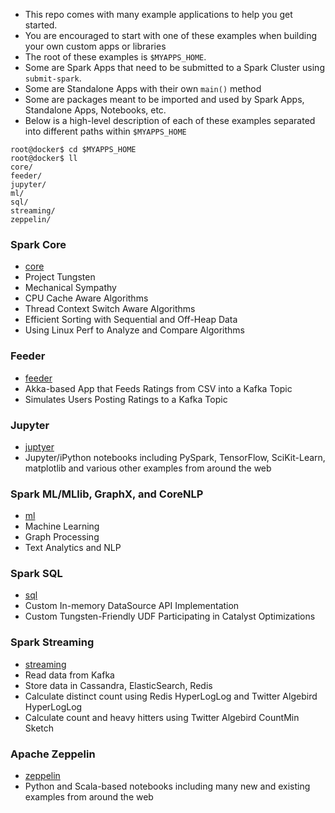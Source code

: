 * This repo comes with many example applications to help you get started.
* You are encouraged to start with one of these examples when building your own custom apps or libraries
* The root of these examples is `$MYAPPS_HOME`.
* Some are Spark Apps that need to be submitted to a Spark Cluster using `submit-spark`.
* Some are Standalone Apps with their own `main()` method
* Some are packages meant to be imported and used by Spark Apps, Standalone Apps, Notebooks, etc.
* Below is a high-level description of each of these examples separated into different paths within `$MYAPPS_HOME`
```
root@docker$ cd $MYAPPS_HOME
root@docker$ ll
core/        
feeder/ 
jupyter/     
ml/         
sql/        
streaming/
zeppelin/
```

### Spark Core
* [core](https://github.com/fluxcapacitor/pipeline/tree/master/myapps/core)
* Project Tungsten
* Mechanical Sympathy 
* CPU Cache Aware Algorithms
* Thread Context Switch Aware Algorithms
* Efficient Sorting with Sequential and Off-Heap Data
* Using Linux Perf to Analyze and Compare Algorithms

### Feeder
* [feeder](https://github.com/fluxcapacitor/pipeline/tree/master/myapps/feeder)
* Akka-based App that Feeds Ratings from CSV into a Kafka Topic
* Simulates Users Posting Ratings to a Kafka Topic

### Jupyter
* [juptyer](https://github.com/fluxcapacitor/pipeline/tree/master/myapps/jupyter)
* Jupyter/iPython notebooks including PySpark, TensorFlow, SciKit-Learn, matplotlib and various other examples from around the web

### Spark ML/MLlib, GraphX, and CoreNLP
* [ml](https://github.com/fluxcapacitor/pipeline/tree/master/myapps/ml) 
* Machine Learning
* Graph Processing
* Text Analytics and NLP

### Spark SQL
* [sql](https://github.com/fluxcapacitor/pipeline/tree/master/myapps/sql)
* Custom In-memory DataSource API Implementation 
* Custom Tungsten-Friendly UDF Participating in Catalyst Optimizations

### Spark Streaming
* [streaming](https://github.com/fluxcapacitor/pipeline/tree/master/myapps/streaming)
* Read data from Kafka
* Store data in Cassandra, ElasticSearch, Redis
* Calculate distinct count using Redis HyperLogLog and Twitter Algebird HyperLogLog
* Calculate count and heavy hitters using Twitter Algebird CountMin Sketch

### Apache Zeppelin 
* [zeppelin](https://github.com/fluxcapacitor/pipeline/tree/master/myapps/zeppelin)
* Python and Scala-based notebooks including many new and existing examples from around the web

 